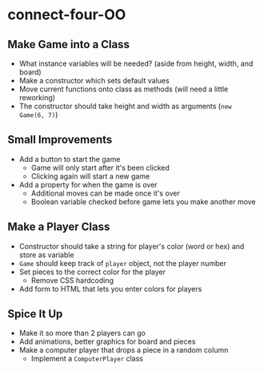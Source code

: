 # connect-four-OO

## Make Game into a Class
* What instance variables will be needed? (aside from height, width, and board)
* Make a constructor which sets default values
* Move current functions onto class as methods (will need a little reworking)
* The constructor should take height and width as arguments (`new Game(6, 7)`)

## Small Improvements
* Add a button to start the game
    * Game will only start after it's been clicked
    * Clicking again will start a new game
* Add a property for when the game is over
    * Additional moves can be made once it's over
    * Boolean variable checked before game lets you make another move

## Make a Player Class
* Constructor should take a string for player's color (word or hex) and store as variable
* `Game` should keep track of `player` object, not the player number
* Set pieces to the correct color for the player
    * Remove CSS hardcoding
* Add form to HTML that lets you enter colors for players

## Spice It Up
* Make it so more than 2 players can go
* Add animations, better graphics for board and pieces
* Make a computer player that drops a piece in a random column
    * Implement a `ComputerPlayer` class
